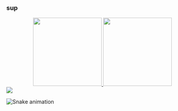### sup

<div align="center">
  <a href="https://github.com/CancelOnly">
  <img height="180em" src="https://github-readme-stats.vercel.app/api?username=CancelOnly&show_icons=true&theme=dracula&include_all_commits=true&count_private=true"/>
  <img height="180em" src="https://github-readme-stats.vercel.app/api/top-langs/?username=CancelOnly&layout=compact&langs_count=7&theme=dracula"/>
</div>
<div> 
  <a href="https://www.youtube.com/channel/UC_ZTppqDdVklLFkKYtEkBzw" target="_blank"><img src="https://img.shields.io/badge/YouTube-FF0000?style=for-the-badge&logo=youtube&logoColor=white" target="_blank"></a>

  ![Snake animation](https://github.com/CancelOnly/CancelOnly/blob/output/github-contribution-grid-snake.svg)
 
</div>
